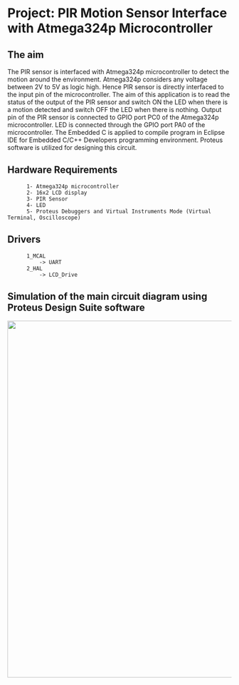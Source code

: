 # Project: PIR Motion Sensor Interface with Atmega324p Microcontroller

## The aim
The PIR sensor is interfaced with Atmega324p microcontroller to detect the motion around the environment. Atmega324p considers any voltage between 2V to 5V as logic high. Hence PIR sensor is directly interfaced to the input pin of the microcontroller. The aim of this application is to read the status of the output of the PIR sensor and switch ON the LED when there is a motion detected and switch OFF the LED when there is nothing. Output pin of the PIR sensor is connected to GPIO port PC0 of the Atmega324p microcontroller. LED is connected through the GPIO port PA0 of the microcontroller. The Embedded C is applied to compile program in Eclipse IDE for Embedded C/C++ Developers programming environment. Proteus software is utilized for designing this circuit.

## Hardware Requirements

```
      1- Atmega324p microcontroller
      2- 16x2 LCD display
      3- PIR Sensor
      4- LED
      5- Proteus Debuggers and Virtual Instruments Mode (Virtual Terminal, Oscilloscope)
```
## Drivers

```
      1_MCAL
          -> UART
      2_HAL
          -> LCD_Drive
```
## Simulation of the main circuit diagram using Proteus Design Suite software
<img src="https://github.com/user-attachments/assets/a01c515a-38b5-48c6-b94a-11d3222babfb" width="800">
